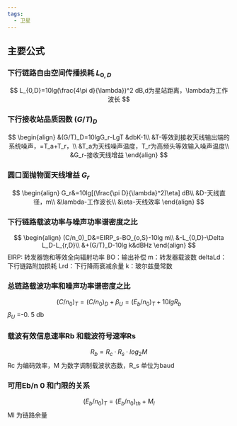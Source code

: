 ```yaml
---
tags:
  - 卫星
---
```


## 主要公式
### 下行链路自由空间传播损耗 $L_{0,D}$
$$
L_{0,D}=10lg(\frac{4\pi d}{\lambda})^2 dB,d为星站距离，\lambda为工作波长
$$
### 下行接收站品质因数 $(G/T)_D$
$$
\begin{align}
&(G/T)_D=10lgG_r-LgT &dbK-1\\
&T-等效到接收天线输出端的系统噪声，=T_a+T_r，\\
&T_a为天线噪声温度，T_r为高频头等效输入噪声温度\\
&G_r-接收天线增益
\end{align}
$$
### 圆口面抛物面天线增益 $G_r$
$$
\begin{align}
G_r&=10lg[(\frac{\pi D}{\lambda}^2)\eta] dB\\
&D-天线直径，m\\
&\lambda-工作波长\\
&\eta-天线效率
\end{align}
$$
### 下行链路载波功率与噪声功率谱密度之比
$$
\begin{align}
(C/n_0)_D&=EIRP_s-BO_{o,S}-10lg m\\
&-L_{0,D}-\Delta L_D-L_{r,D}\\
&+(G/T)_D-10lg k&dBHz
\end{align}
$$
EIRP: 转发器饱和等效全向辐射功率
BO：输出补偿
m：转发器载波数
deltaLd：下行链路附加损耗
Lrd：下行降雨衰减余量
k：玻尔兹曼常数
### 总链路载波功率和噪声功率谱密度之比
$$
(C/n_0)_T=(C/n_0)_D+\beta_U=(E_b/n_0)_T+10lgR_b
$$
$\beta_U$ =-0. 5 db
### 载波有效信息速率Rb 和载波符号速率Rs
$$
R_b=R_c\cdot R_s\cdot log_2 M
$$
Rc 为编码效率，M 为数字调制载波状态数，R_s 单位为baud
### 可用Eb/n 0 和门限的关系
$$
(E_b/n_0)_{T}=(E_b/n_0)_{th}+M_l
$$
Ml 为链路余量
